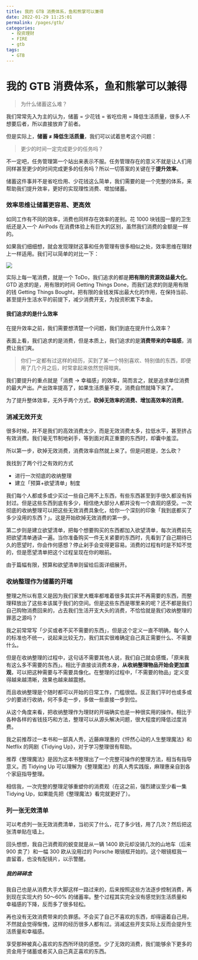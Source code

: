 ```yaml
---
title: 我的 GTB 消费体系，鱼和熊掌可以兼得
date: 2022-01-29 11:25:01
permalink: /pages/gtb/
categories:
  - 投资理财
  - FIRE
  - gtb
tags:
  - GTB
---
```


# 我的 GTB 消费体系，鱼和熊掌可以兼得

> 为什么储蓄这么难？

我们常常先入为主的认为，储蓄 = 少花钱 = 省吃俭用 = 降低生活质量，很多人不想要后者，所以直接放弃了前者。

但是实际上，**储蓄 ≠ 降低生活质量**，我们可以试着思考这个问题：

> 更少的时间一定完成更少的任务吗？

不一定吧，任务管理第一个站出来表示不服。任务管理存在的意义不就是让人们用同样甚至更少的时间完成更多的任务吗？所以一切答案的关键在于**提升效率**。

储蓄这件事并不是省吃俭用、少花钱这么简单，我们需要的是一个完整的体系，来帮助我们提升效率，更好的实现理性消费、增加储蓄。

### 效率思维让储蓄更容易、更高效

如同工作有不同的效率，消费也同样存在效率的差别。花 1000 块钱囤一屋的卫生纸还是入一个 AirPods 在消费体验上有巨大的区别，虽然我们消费的金额是一样的。

如果我们细细想，就会发现理财这事和任务管理有很多相似之处，效率思维在理财上一样适用。我们可以简单的对比一下：

![](https://cdn.jsdelivr.net/gh/masantu/statics/images/%E5%AF%B9%E6%AF%94%E6%97%B6%E9%97%B4%E4%B8%8E%E6%B6%88%E8%B4%B9%E7%AE%A1%E7%90%86.png)

实际上每一笔消费，就是一个 ToDo，我们追求的都是**把有限的资源效益最大化**。GTD 追求的是，用有限的时间 Getting Things Done，而我们追求的则是用有限的钱 Getting Things Bought，把有限的金钱发挥出最大化的作用，在保持当前、甚至提升生活水平的前提下，减少消费开支，为投资积累下本金。

#### 我们追求的是什么效率

在提升效率之前，我们需要想清楚一个问题，我们到底在提升什么效率？

表面上看，我们追求的是消费，但是本质上，我们追求的是**消费带来的幸福感**，消费让我们爽。

> 你们一定都有过这样的经历，买到了某一个特别喜欢、特别值的东西，即便用了几个月之后，时常拿起来依然觉得暗爽。

我们要提升的重点就是「消费 → 幸福感」的效率，简而言之，就是追求单位消费的最大产出。产出效率提高了，如果生活质量不变，消费自然就降下来了。

为了提升整体效率，无外乎两个方式，**砍掉无效率的消费、增加高效率的消费**。

### 消减无效开支

很多时候，并不是我们的高效消费太少，而是无效消费太多，拉低水平，甚至挤占有效消费。我们毫无节制地剁手，等到面对真正重要的东西时，却囊中羞涩。

所以第一步，砍掉无效消费，消费效率自然就上来了。但是问题是，怎么砍？

我找到了两个行之有效的方式

* 进行一次彻底的收纳整理
* 建立「预算+欲望清单」制度

我们每个人都或多或少买过一些自己用不上东西，有些东西甚至到手很久都没有拆封过。但是这些东西到底有多少，相信绝大部分人都并没有一个直观的感受。一次彻底的收纳整理可以把这些无效消费具象化，给你一个深刻的印象「我到底都买了多少没用的东西？」。这是开始砍掉无效消费的第一步。

第二步则是建立欲望清单，把每个想要购买的东西都加入欲望清单，每次消费前先把欲望清单通读一遍。当你准备购买一件无关紧要的东西时，先看到了自己期待已久的愿望时，你会作何感想？停止剁手会变得更容易。消费的过程有时是不知不觉的，但是愿望清单把这个过程呈现在你的眼前。

由于篇幅有限，预算和欲望清单则留给后面详细展开。

### 收纳整理作为储蓄的开端

整理之所以有意义是因为我们家里大概率都堆着很多其实并不再需要的东西，而整理释放出了这些本该属于我们的空间。但是这些东西是哪里来的呢？还不都是我们自己购物消费回来的，占去我们生活开支大头的消费，不恰恰就是我们收纳整理的罪恶之源吗？

我之前常常写「少买或者不买不需要的东西」，但是这个定义一直不明确，每个人的标准也不统一，说起来比较无力，我们其实很难确定自己真正需要什么、不需要什么。

但是在收纳整理的过程中，这句话不需要其他人说，我们自己就会感慨，「原来我有这么多不需要的东西」。相比于直接谈消费本身，**从收纳整理物品开始会更加直观**，可以把这种需要与不需要具像化。在整理的过程中，「不需要的物品」定义变得越来越清晰，效果也越来越震撼。

而且收纳整理是个随时都可以开始的日常工作，门槛很低。反正我们平时也或多或少的要进行收纳，何不多走一步，多做一些直接一步到位。

从这个角度来看，把收纳整理作为理财的开端确实也是一种很实用的操作。相比于各种各样的省钱技巧和方法，整理可以从源头解决问题，很大程度的降低过度消费。

我之前推荐过一本书和一部真人秀，近藤麻理惠的《怦然心动的人生整理魔法》和 Netflix 的网剧《Tidying Up》，对于学习整理很有帮助。

推荐《整理魔法》是因为这本书整理出了一个完整可操作的整理方法，相当有指导意义。而 Tidying Up 可以理解为《整理魔法》的真人秀实践版，麻理惠亲自到各个家庭指导整理。

相信我，一次完整的整理足够重塑你的消费观（在这之前，强烈建议至少看一集 Tidying Up，如果能先把《整理魔法》看完就更好了）。

### 列一张无效清单

可以考虑列一张无效消费清单，当初买了什么，花了多少钱，用了几次？然后把这张清单贴在墙上。

回头想想，我自己消费观的蜕变就是从一辆 1400 欧元却没骑几次的山地车（后来 900 卖了）和一幅 300 欧从没用过的 Porsche 眼镜框开始的。这个眼镜框我一直留着，也没有配镜片，以示警醒。

##### 我的碎碎念

我自己也是从消费大手大脚这样一路过来的，后来按照这些方法逐步控制消费，再到现在实现大约 50～60% 的储蓄率。整个过程其实完全没有感觉到生活质量和幸福感的下降，反而多了很多轻松。

再也没有无效消费带来的负罪感。不会买了自己不喜欢的东西，却得逼着自己用，不然就会觉得惭愧，这样的经历很多人都有过。消减这些开支实际上反而会提升生活质量和幸福感。

享受那种被真心喜欢的东西所环绕的感觉。少了无效的消费，我们能够余下更多的资金用于储蓄或者买入自己真正喜欢的东西。
